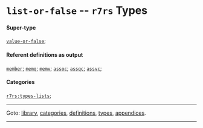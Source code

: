 

<a id='type__r7rs__list-or-false'></a>

# `list-or-false` -- `r7rs` Types


#### Super-type

[`value-or-false`](../../r7rs/types/value-or-false.md#type__r7rs__value-or-false);


#### Referent definitions as output

[`member`](../../r7rs/definitions/member.md#definition__r7rs__member);
[`memq`](../../r7rs/definitions/memq.md#definition__r7rs__memq);
[`memv`](../../r7rs/definitions/memv.md#definition__r7rs__memv);
[`assoc`](../../r7rs/definitions/assoc.md#definition__r7rs__assoc);
[`assqc`](../../r7rs/definitions/assqc.md#definition__r7rs__assqc);
[`assvc`](../../r7rs/definitions/assvc.md#definition__r7rs__assvc);


#### Categories

[`r7rs:types-lists`](../../r7rs/categories/r7rs_3a_types-lists.md#category__r7rs__r7rs_3a_types-lists);

----

Goto: [library](../../r7rs/_index.md#library__r7rs), [categories](../../r7rs/categories/_index.md#toc__r7rs__categories), [definitions](../../r7rs/definitions/_index.md#toc__r7rs__definitions), [types](../../r7rs/types/_index.md#toc__r7rs__types), [appendices](../../r7rs/appendices/_index.md#toc__r7rs__appendices).

----

